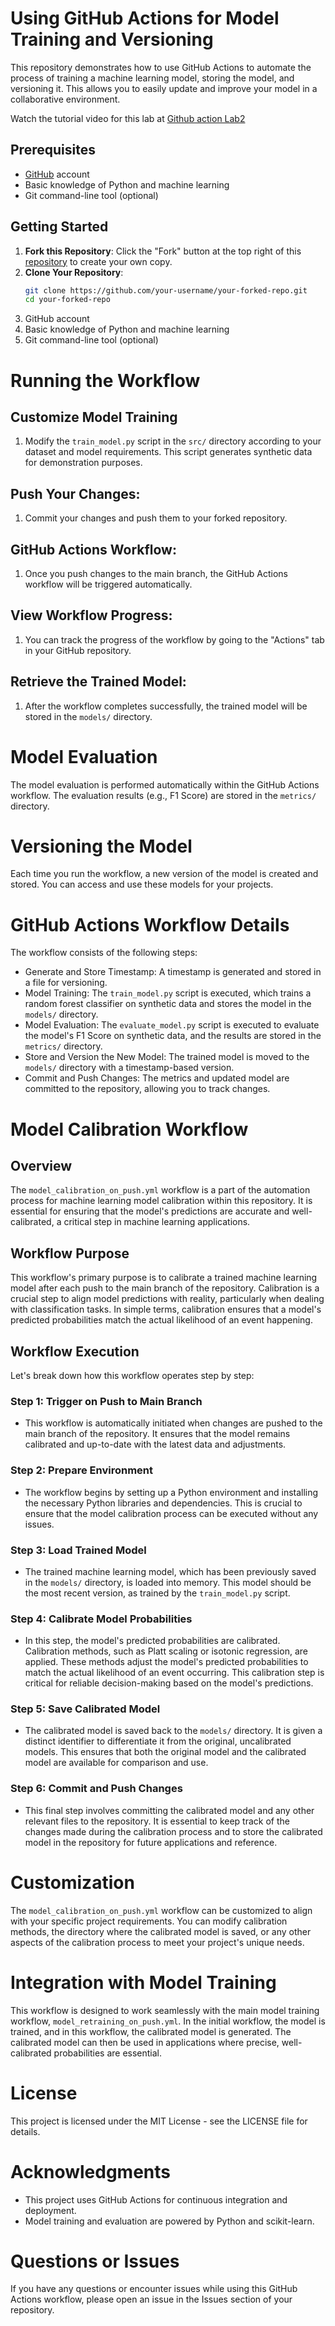 # Using GitHub Actions for Model Training and Versioning

This repository demonstrates how to use GitHub Actions to automate the process of training a machine learning model, storing the model, and versioning it. This allows you to easily update and improve your model in a collaborative environment.

Watch the tutorial video for this lab at [Github action Lab2](https://youtu.be/cj5sXIMZUjQ)


## Prerequisites

- [GitHub](https://github.com) account
- Basic knowledge of Python and machine learning
- Git command-line tool (optional)

## Getting Started

1. **Fork this Repository**: Click the "Fork" button at the top right of this [repository](https://github.com/raminmohammadi/MLOps/) to create your own copy.
3. **Clone Your Repository**:
   ```bash
   git clone https://github.com/your-username/your-forked-repo.git
   cd your-forked-repo

   ```
4. GitHub account
5. Basic knowledge of Python and machine learning
6. Git command-line tool (optional)

# Running the Workflow
## Customize Model Training
1. Modify the `train_model.py` script in the `src/` directory according to your dataset and model requirements. This script generates synthetic data for demonstration purposes.

## Push Your Changes:
1. Commit your changes and push them to your forked repository.

## GitHub Actions Workflow:
1. Once you push changes to the main branch, the GitHub Actions workflow will be triggered automatically.

## View Workflow Progress:
1. You can track the progress of the workflow by going to the "Actions" tab in your GitHub repository.

## Retrieve the Trained Model:
1. After the workflow completes successfully, the trained model will be stored in the `models/` directory.

# Model Evaluation
The model evaluation is performed automatically within the GitHub Actions workflow. The evaluation results (e.g., F1 Score) are stored in the `metrics/` directory.

# Versioning the Model
Each time you run the workflow, a new version of the model is created and stored. You can access and use these models for your projects.

# GitHub Actions Workflow Details
The workflow consists of the following steps:

- Generate and Store Timestamp: A timestamp is generated and stored in a file for versioning.
- Model Training: The `train_model.py` script is executed, which trains a random forest classifier on synthetic data and stores the model in the `models/` directory.
- Model Evaluation: The `evaluate_model.py` script is executed to evaluate the model's F1 Score on synthetic data, and the results are stored in the `metrics/` directory.
- Store and Version the New Model: The trained model is moved to the `models/` directory with a timestamp-based version.
- Commit and Push Changes: The metrics and updated model are committed to the repository, allowing you to track changes.

# Model Calibration Workflow
## Overview
The `model_calibration_on_push.yml` workflow is a part of the automation process for machine learning model calibration within this repository. It is essential for ensuring that the model's predictions are accurate and well-calibrated, a critical step in machine learning applications.

## Workflow Purpose
This workflow's primary purpose is to calibrate a trained machine learning model after each push to the main branch of the repository. Calibration is a crucial step to align model predictions with reality, particularly when dealing with classification tasks. In simple terms, calibration ensures that a model's predicted probabilities match the actual likelihood of an event happening.

## Workflow Execution
Let's break down how this workflow operates step by step:

### Step 1: Trigger on Push to Main Branch
- This workflow is automatically initiated when changes are pushed to the main branch of the repository. It ensures that the model remains calibrated and up-to-date with the latest data and adjustments.

### Step 2: Prepare Environment
- The workflow begins by setting up a Python environment and installing the necessary Python libraries and dependencies. This is crucial to ensure that the model calibration process can be executed without any issues.

### Step 3: Load Trained Model
- The trained machine learning model, which has been previously saved in the `models/` directory, is loaded into memory. This model should be the most recent version, as trained by the `train_model.py` script.

### Step 4: Calibrate Model Probabilities
- In this step, the model's predicted probabilities are calibrated. Calibration methods, such as Platt scaling or isotonic regression, are applied. These methods adjust the model's predicted probabilities to match the actual likelihood of an event occurring. This calibration step is critical for reliable decision-making based on the model's predictions.

### Step 5: Save Calibrated Model
- The calibrated model is saved back to the `models/` directory. It is given a distinct identifier to differentiate it from the original, uncalibrated models. This ensures that both the original model and the calibrated model are available for comparison and use.

### Step 6: Commit and Push Changes
- This final step involves committing the calibrated model and any other relevant files to the repository. It is essential to keep track of the changes made during the calibration process and to store the calibrated model in the repository for future applications and reference.

# Customization
The `model_calibration_on_push.yml` workflow can be customized to align with your specific project requirements. You can modify calibration methods, the directory where the calibrated model is saved, or any other aspects of the calibration process to meet your project's unique needs.

# Integration with Model Training
This workflow is designed to work seamlessly with the main model training workflow, `model_retraining_on_push.yml`. In the initial workflow, the model is trained, and in this workflow, the calibrated model is generated. The calibrated model can then be used in applications where precise, well-calibrated probabilities are essential.

# License
This project is licensed under the MIT License - see the LICENSE file for details.

# Acknowledgments
- This project uses GitHub Actions for continuous integration and deployment.
- Model training and evaluation are powered by Python and scikit-learn.

# Questions or Issues
If you have any questions or encounter issues while using this GitHub Actions workflow, please open an issue in the Issues section of your repository.

